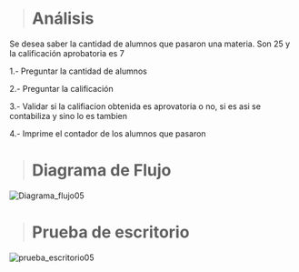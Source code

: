 > # Análisis 
Se desea saber la cantidad de alumnos que pasaron una materia. Son 25 y la calificación aprobatoria es 7

1.- Preguntar la cantidad de alumnos 

2.- Preguntar la calificación 

3.- Validar si la califiacion obtenida es aprovatoria o no, si es asi se contabiliza y sino lo es tambien

4.- Imprime el contador de los alumnos que pasaron 

> # Diagrama de Flujo
![Diagrama_flujo05](https://github.com/Hilayani/ICI-Primera_parcial/assets/122384970/c7be7007-c8d0-4331-a8a8-5159e42eb76d)


> # Prueba de escritorio
![prueba_escritorio05](https://github.com/Hilayani/ICI-Primera_parcial/assets/122384970/39159912-0398-403e-a0c4-837fa35925a8)
